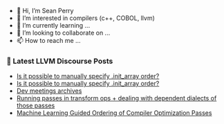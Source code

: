 - 👋 Hi, I’m Sean Perry
- 👀 I’m interested in compilers (c++, COBOL, llvm)
- 🌱 I’m currently learning ...
- 💞️ I’m looking to collaborate on ...
- 📫 How to reach me ...

<!---
s66perry/s66perry is a ✨ special ✨ repository because its `README.md` (this file) appears on your GitHub profile.
You can click the Preview link to take a look at your changes.
--->
### 📕 Latest LLVM Discourse Posts

<!-- DISCOURSE-LLVM:START -->
- [Is it possible to manually specify .init_array order?](https://discourse.llvm.org/t/is-it-possible-to-manually-specify-init-array-order/68649#post_3)
- [Is it possible to manually specify .init_array order?](https://discourse.llvm.org/t/is-it-possible-to-manually-specify-init-array-order/68649#post_2)
- [Dev meetings archives](https://discourse.llvm.org/t/dev-meetings-archives/69140#post_1)
- [Running passes in transform ops + dealing with dependent dialects of those passes](https://discourse.llvm.org/t/running-passes-in-transform-ops-dealing-with-dependent-dialects-of-those-passes/69139#post_1)
- [Machine Learning Guided Ordering of Compiler Optimization Passes](https://discourse.llvm.org/t/machine-learning-guided-ordering-of-compiler-optimization-passes/60415?page=3#post_54)
<!-- DISCOURSE-LLVM:END -->
